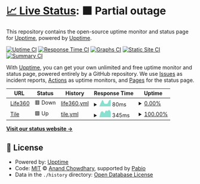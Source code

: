 # [📈 Live Status](https://upptime.github.io/upptime): <!--live status--> **🟧 Partial outage**

This repository contains the open-source uptime monitor and status page for [Upptime](https://upptime.js.org), powered by [Upptime](https://github.com/upptime/upptime).

[![Uptime CI](https://github.com/jessegonzalez/status/workflows/Uptime%20CI/badge.svg)](https://github.com/jessegonzalez/status/actions?query=workflow%3A%22Uptime+CI%22)
[![Response Time CI](https://github.com/jessegonzalez/status/workflows/Response%20Time%20CI/badge.svg)](https://github.com/jessegonzalez/status/actions?query=workflow%3A%22Response+Time+CI%22)
[![Graphs CI](https://github.com/jessegonzalez/status/workflows/Graphs%20CI/badge.svg)](https://github.com/jessegonzalez/status/actions?query=workflow%3A%22Graphs+CI%22)
[![Static Site CI](https://github.com/jessegonzalez/status/workflows/Static%20Site%20CI/badge.svg)](https://github.com/jessegonzalez/status/actions?query=workflow%3A%22Static+Site+CI%22)
[![Summary CI](https://github.com/jessegonzalez/status/workflows/Summary%20CI/badge.svg)](https://github.com/jessegonzalez/status/actions?query=workflow%3A%22Summary+CI%22)

With [Upptime](https://upptime.js.org), you can get your own unlimited and free uptime monitor and status page, powered entirely by a GitHub repository. We use [Issues](https://github.com/upptime/upptime/issues) as incident reports, [Actions](https://github.com/jessegonzalez/status/actions) as uptime monitors, and [Pages](https://upptime.github.io/upptime) for the status page.

<!--start: status pages-->
<!-- This summary is generated by Upptime (https://github.com/upptime/upptime) -->
<!-- Do not edit this manually, your changes will be overwritten -->
<!-- prettier-ignore -->
| URL | Status | History | Response Time | Uptime |
| --- | ------ | ------- | ------------- | ------ |
| <img alt="" src="https://icons.duckduckgo.com/ip3/www.life360.com.ico" height="13"> [Life360](https://www.life360.com) | 🟥 Down | [life360.yml](https://github.com/jessegonzalez/status/commits/HEAD/history/life360.yml) | <details><summary><img alt="Response time graph" src="./graphs/life360/response-time-week.png" height="20"> 80ms</summary><br><a href="https://jessegonzalez.github.io/status/history/life360"><img alt="Response time 96" src="https://img.shields.io/endpoint?url=https%3A%2F%2Fraw.githubusercontent.com%2Fjessegonzalez%2Fstatus%2FHEAD%2Fapi%2Flife360%2Fresponse-time.json"></a><br><a href="https://jessegonzalez.github.io/status/history/life360"><img alt="24-hour response time 59" src="https://img.shields.io/endpoint?url=https%3A%2F%2Fraw.githubusercontent.com%2Fjessegonzalez%2Fstatus%2FHEAD%2Fapi%2Flife360%2Fresponse-time-day.json"></a><br><a href="https://jessegonzalez.github.io/status/history/life360"><img alt="7-day response time 80" src="https://img.shields.io/endpoint?url=https%3A%2F%2Fraw.githubusercontent.com%2Fjessegonzalez%2Fstatus%2FHEAD%2Fapi%2Flife360%2Fresponse-time-week.json"></a><br><a href="https://jessegonzalez.github.io/status/history/life360"><img alt="30-day response time 92" src="https://img.shields.io/endpoint?url=https%3A%2F%2Fraw.githubusercontent.com%2Fjessegonzalez%2Fstatus%2FHEAD%2Fapi%2Flife360%2Fresponse-time-month.json"></a><br><a href="https://jessegonzalez.github.io/status/history/life360"><img alt="1-year response time 96" src="https://img.shields.io/endpoint?url=https%3A%2F%2Fraw.githubusercontent.com%2Fjessegonzalez%2Fstatus%2FHEAD%2Fapi%2Flife360%2Fresponse-time-year.json"></a></details> | <details><summary><a href="https://jessegonzalez.github.io/status/history/life360">0.00%</a></summary><a href="https://jessegonzalez.github.io/status/history/life360"><img alt="All-time uptime 0.00%" src="https://img.shields.io/endpoint?url=https%3A%2F%2Fraw.githubusercontent.com%2Fjessegonzalez%2Fstatus%2FHEAD%2Fapi%2Flife360%2Fuptime.json"></a><br><a href="https://jessegonzalez.github.io/status/history/life360"><img alt="24-hour uptime 0.00%" src="https://img.shields.io/endpoint?url=https%3A%2F%2Fraw.githubusercontent.com%2Fjessegonzalez%2Fstatus%2FHEAD%2Fapi%2Flife360%2Fuptime-day.json"></a><br><a href="https://jessegonzalez.github.io/status/history/life360"><img alt="7-day uptime 0.00%" src="https://img.shields.io/endpoint?url=https%3A%2F%2Fraw.githubusercontent.com%2Fjessegonzalez%2Fstatus%2FHEAD%2Fapi%2Flife360%2Fuptime-week.json"></a><br><a href="https://jessegonzalez.github.io/status/history/life360"><img alt="30-day uptime 0.00%" src="https://img.shields.io/endpoint?url=https%3A%2F%2Fraw.githubusercontent.com%2Fjessegonzalez%2Fstatus%2FHEAD%2Fapi%2Flife360%2Fuptime-month.json"></a><br><a href="https://jessegonzalez.github.io/status/history/life360"><img alt="1-year uptime 0.00%" src="https://img.shields.io/endpoint?url=https%3A%2F%2Fraw.githubusercontent.com%2Fjessegonzalez%2Fstatus%2FHEAD%2Fapi%2Flife360%2Fuptime-year.json"></a></details>
| <img alt="" src="https://icons.duckduckgo.com/ip3/www.tile.com.ico" height="13"> [Tile](https://www.tile.com) | 🟩 Up | [tile.yml](https://github.com/jessegonzalez/status/commits/HEAD/history/tile.yml) | <details><summary><img alt="Response time graph" src="./graphs/tile/response-time-week.png" height="20"> 345ms</summary><br><a href="https://jessegonzalez.github.io/status/history/tile"><img alt="Response time 376" src="https://img.shields.io/endpoint?url=https%3A%2F%2Fraw.githubusercontent.com%2Fjessegonzalez%2Fstatus%2FHEAD%2Fapi%2Ftile%2Fresponse-time.json"></a><br><a href="https://jessegonzalez.github.io/status/history/tile"><img alt="24-hour response time 318" src="https://img.shields.io/endpoint?url=https%3A%2F%2Fraw.githubusercontent.com%2Fjessegonzalez%2Fstatus%2FHEAD%2Fapi%2Ftile%2Fresponse-time-day.json"></a><br><a href="https://jessegonzalez.github.io/status/history/tile"><img alt="7-day response time 345" src="https://img.shields.io/endpoint?url=https%3A%2F%2Fraw.githubusercontent.com%2Fjessegonzalez%2Fstatus%2FHEAD%2Fapi%2Ftile%2Fresponse-time-week.json"></a><br><a href="https://jessegonzalez.github.io/status/history/tile"><img alt="30-day response time 369" src="https://img.shields.io/endpoint?url=https%3A%2F%2Fraw.githubusercontent.com%2Fjessegonzalez%2Fstatus%2FHEAD%2Fapi%2Ftile%2Fresponse-time-month.json"></a><br><a href="https://jessegonzalez.github.io/status/history/tile"><img alt="1-year response time 376" src="https://img.shields.io/endpoint?url=https%3A%2F%2Fraw.githubusercontent.com%2Fjessegonzalez%2Fstatus%2FHEAD%2Fapi%2Ftile%2Fresponse-time-year.json"></a></details> | <details><summary><a href="https://jessegonzalez.github.io/status/history/tile">100.00%</a></summary><a href="https://jessegonzalez.github.io/status/history/tile"><img alt="All-time uptime 100.00%" src="https://img.shields.io/endpoint?url=https%3A%2F%2Fraw.githubusercontent.com%2Fjessegonzalez%2Fstatus%2FHEAD%2Fapi%2Ftile%2Fuptime.json"></a><br><a href="https://jessegonzalez.github.io/status/history/tile"><img alt="24-hour uptime 100.00%" src="https://img.shields.io/endpoint?url=https%3A%2F%2Fraw.githubusercontent.com%2Fjessegonzalez%2Fstatus%2FHEAD%2Fapi%2Ftile%2Fuptime-day.json"></a><br><a href="https://jessegonzalez.github.io/status/history/tile"><img alt="7-day uptime 100.00%" src="https://img.shields.io/endpoint?url=https%3A%2F%2Fraw.githubusercontent.com%2Fjessegonzalez%2Fstatus%2FHEAD%2Fapi%2Ftile%2Fuptime-week.json"></a><br><a href="https://jessegonzalez.github.io/status/history/tile"><img alt="30-day uptime 100.00%" src="https://img.shields.io/endpoint?url=https%3A%2F%2Fraw.githubusercontent.com%2Fjessegonzalez%2Fstatus%2FHEAD%2Fapi%2Ftile%2Fuptime-month.json"></a><br><a href="https://jessegonzalez.github.io/status/history/tile"><img alt="1-year uptime 100.00%" src="https://img.shields.io/endpoint?url=https%3A%2F%2Fraw.githubusercontent.com%2Fjessegonzalez%2Fstatus%2FHEAD%2Fapi%2Ftile%2Fuptime-year.json"></a></details>

<!--end: status pages-->

[**Visit our status website →**](https://upptime.github.io/upptime)

## 📄 License

- Powered by: [Upptime](https://github.com/upptime/upptime)
- Code: [MIT](./LICENSE) © [Anand Chowdhary](https://anandchowdhary.com), supported by [Pabio](https://pabio.com)
- Data in the `./history` directory: [Open Database License](https://opendatacommons.org/licenses/odbl/1-0/)
